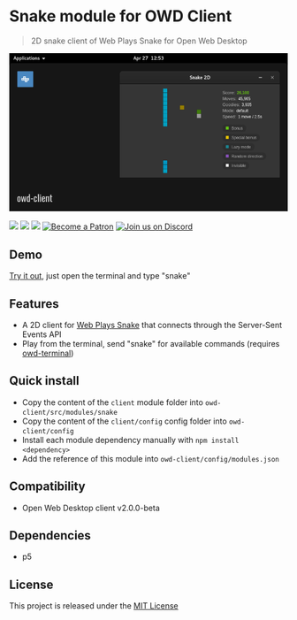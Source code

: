 # Snake module for OWD Client
> 2D snake client of Web Plays Snake for Open Web Desktop

<p>
    <img src="media/demo.png" alt="OWD Snake module demo" />
</p>

<p>
    <a href="LICENSE"><img src="https://img.shields.io/badge/license-MIT-green.svg" /></a>
    <a href="https://github.com/owdproject/owd-client"><img src="https://img.shields.io/badge/owd-client-3A9CB6" /></a>
    <a href="https://github.com/topics/owd-modules"><img src="https://img.shields.io/badge/owd-modules-888" /></a>
    <a href="https://hacklover.net/patreon"><img src="https://img.shields.io/badge/become-a%20patron-orange" alt="Become a Patron" /></a>
    <a href="https://hacklover.net/discord"><img src="https://img.shields.io/badge/chat-on%20discord-7289da.svg" alt="Join us on Discord" /></a>
</p>

## Demo
[Try it out](https://hacklover.net/client), just open the terminal and type "snake"

## Features
- A 2D client for [Web Plays Snake](https://snake.hacklover.net) that connects through the Server-Sent Events API
- Play from the terminal, send "snake" for available commands (requires [owd-terminal](https://github.com/hacklover/owd-terminal))

## Quick install
- Copy the content of the `client` module folder into `owd-client/src/modules/snake`
- Copy the content of the `client/config` config folder into `owd-client/config`
- Install each module dependency manually with `npm install <dependency>`
- Add the reference of this module into `owd-client/config/modules.json` 

## Compatibility
- Open Web Desktop client v2.0.0-beta

## Dependencies
- p5

## License
This project is released under the [MIT License](LICENSE)